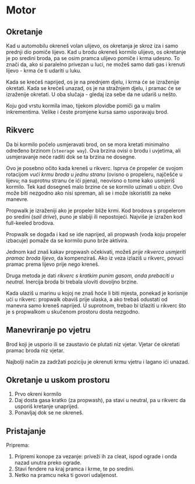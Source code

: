 # Motor

## Okretanje

Kad u automobilu okreneš volan ulijevo, os okretanja je skroz iza i samo prednji dio pomiče lijevo.
Kad u brodu okreneš kormilo ulijevo, os okretanje je po sredini broda, pa se osim pramca ulijevo pomiče i krma udesno. To znači da, ako si paralelno privezan u luci, ne možeš samo dati gas i krenuti lijevo - krma će ti udariti u luku.

Kada se krećeš naprijed, os je na prednjem djelu, i krma će se izraženije okretati.
Kada se krećeš unazad, os je na stražnjem djelu, i pramac će se izraženije okretati.
U oba slučaja - gledaj iza sebe da ne udariš u nešto.

Koju god vrstu kormila imao, tijekom plovidbe pomiči ga u malim inkrementima. Velike i česte promjene kursa samo usporavaju brod.

## Rikverc

Da bi kormilo počelo usmjeravati brod, on se mora kretati minimalno određeno brzinom (`steerage way`). Ova brzina ovisi o brodu i uvjetima, ali usmjeravanje neće raditi dok se ta brzina ne dosegne.

Ovo je posebno očito kada kreneš u rikverc. Isprva će propeler će svojom rotacijom *vući krmu broda u jednu stranu* (ovisno o propeleru, najčešće u lijevu; na suprotnu stranu će ići pjena), neovisno o tome kako usmjeriš kormilo. Tek kad dosegneš malo brzine će se kormilo uzimati u obzir. Ovo može biti nezgodno ako nisi spreman, ali se i može iskoristiti za neke manevre.

Propwalk je izraženiji ako je propeler bliže krmi. Kod brodova s propelerom po sredini (*sail drive*), puno je slabiji ili nepostojeći. Najviše je izražen kod full-keeled brodova.

Propwalk se događa i kad se ide naprijed, ali propwash (voda koju propeler izbacuje) pomaže da se kormilo puno brže aktivira.

Jednom kad znaš kakav propwash očekivati, možeš *prije rikverca usmjeriti pramac broda lijevo*, da kompenziraš. Ako iz veza izlaziš u rikverc, povuci pramac prema lijevo prije nego kreneš.

Druga metoda je dati *rikverc s kratkim punim gasom, onda prebaciti u neutral*. Inercija broda bi trebala uloviti dovoljno brzine.

Kada ulaziš u marinu u kojoj ne znaš hoće li biti mjesta, ponekad je korisnije ući u rikverc: propwalk obaviš prije ulaska, a ako trebaš odustati od manevra samo kreneš naprijed. U suprotnom, trebao bi izlaziti u rikverc što je s propwalkom u skučenom prostoru dosta nezgodno.

## Manevriranje po vjetru

Brod koji je usporio ili se zaustavio će plutati niz vjetar. Vjetar će okretati pramac broda niz vjetar.

Najbolji način za zadržati poziciju je okrenuti krmu vjetru i lagano ići unazad.

## Okretanje u uskom prostoru

1. Prvo okreni kormilo
2. Daj dosta gasa kratko (za propwash), pa stavi u neutral, pa u rikverc da usporiš kretanje unaprijed.
3. Ponavljaj dok se ne okreneš.

## Pristajanje

Priprema:
1. Pripremi konope za vezanje: priveži ih za cleat, ispod ograde i onda nazad unutra preko ograde.
2. Stavi fendere na kraj pramca i krme, te po sredini.
3. Netko na pramcu neka ti govori udaljenost.
